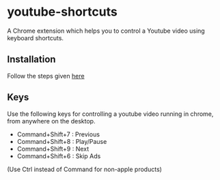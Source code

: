 # youtube-shortcuts
A Chrome extension which helps you to control a Youtube video using keyboard shortcuts.

## Installation
Follow the steps given [here](https://developer.chrome.com/extensions/getstarted#unpacked)

## Keys
Use the following keys for controlling a youtube video running in chrome, from anywhere on the desktop.

- Command+Shift+7 : Previous
- Command+Shift+8 : Play/Pause
- Command+Shift+9 : Next
- Command+Shift+6 : Skip Ads

(Use Ctrl instead of Command for non-apple products)
